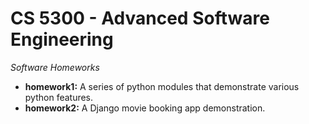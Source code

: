 # CS 5300 - Advanced Software Engineering
_Software Homeworks_

- **homework1:** A series of python modules that demonstrate various python features.
- **homework2:** A Django movie booking app demonstration.
